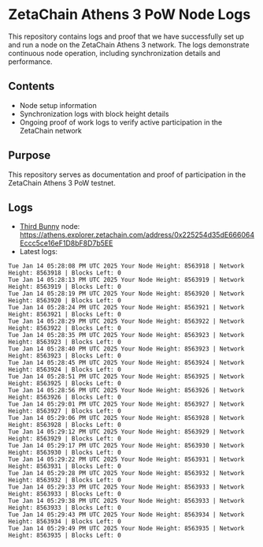 # ZetaChain Athens 3 PoW Node Logs
This repository contains logs and proof that we have successfully set up and run a node on the ZetaChain Athens 3 network. The logs demonstrate continuous node operation, including synchronization details and performance.

## Contents
- Node setup information
- Synchronization logs with block height details
- Ongoing proof of work logs to verify active participation in the ZetaChain network

## Purpose
This repository serves as documentation and proof of participation in the ZetaChain Athens 3 PoW testnet.

## Logs

- [Third Bunny](https://thirdbunny.xyz/) node: https://athens.explorer.zetachain.com/address/0x225254d35dE666064Eccc5ce16eF1D8bF8D7b5EE
- Latest logs:
```
Tue Jan 14 05:28:08 PM UTC 2025 Your Node Height: 8563918 | Network Height: 8563918 | Blocks Left: 0
Tue Jan 14 05:28:13 PM UTC 2025 Your Node Height: 8563919 | Network Height: 8563919 | Blocks Left: 0
Tue Jan 14 05:28:19 PM UTC 2025 Your Node Height: 8563920 | Network Height: 8563920 | Blocks Left: 0
Tue Jan 14 05:28:24 PM UTC 2025 Your Node Height: 8563921 | Network Height: 8563921 | Blocks Left: 0
Tue Jan 14 05:28:29 PM UTC 2025 Your Node Height: 8563922 | Network Height: 8563922 | Blocks Left: 0
Tue Jan 14 05:28:35 PM UTC 2025 Your Node Height: 8563923 | Network Height: 8563923 | Blocks Left: 0
Tue Jan 14 05:28:40 PM UTC 2025 Your Node Height: 8563923 | Network Height: 8563923 | Blocks Left: 0
Tue Jan 14 05:28:45 PM UTC 2025 Your Node Height: 8563924 | Network Height: 8563924 | Blocks Left: 0
Tue Jan 14 05:28:51 PM UTC 2025 Your Node Height: 8563925 | Network Height: 8563925 | Blocks Left: 0
Tue Jan 14 05:28:56 PM UTC 2025 Your Node Height: 8563926 | Network Height: 8563926 | Blocks Left: 0
Tue Jan 14 05:29:01 PM UTC 2025 Your Node Height: 8563927 | Network Height: 8563927 | Blocks Left: 0
Tue Jan 14 05:29:06 PM UTC 2025 Your Node Height: 8563928 | Network Height: 8563928 | Blocks Left: 0
Tue Jan 14 05:29:12 PM UTC 2025 Your Node Height: 8563929 | Network Height: 8563929 | Blocks Left: 0
Tue Jan 14 05:29:17 PM UTC 2025 Your Node Height: 8563930 | Network Height: 8563930 | Blocks Left: 0
Tue Jan 14 05:29:22 PM UTC 2025 Your Node Height: 8563931 | Network Height: 8563931 | Blocks Left: 0
Tue Jan 14 05:29:28 PM UTC 2025 Your Node Height: 8563932 | Network Height: 8563932 | Blocks Left: 0
Tue Jan 14 05:29:33 PM UTC 2025 Your Node Height: 8563933 | Network Height: 8563933 | Blocks Left: 0
Tue Jan 14 05:29:38 PM UTC 2025 Your Node Height: 8563933 | Network Height: 8563933 | Blocks Left: 0
Tue Jan 14 05:29:43 PM UTC 2025 Your Node Height: 8563934 | Network Height: 8563934 | Blocks Left: 0
Tue Jan 14 05:29:49 PM UTC 2025 Your Node Height: 8563935 | Network Height: 8563935 | Blocks Left: 0
```
